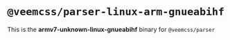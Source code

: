 # `@veemcss/parser-linux-arm-gnueabihf`

This is the **armv7-unknown-linux-gnueabihf** binary for `@veemcss/parser`
